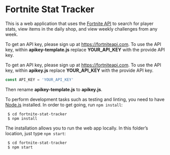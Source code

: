 # Fortnite Stat Tracker
This is a web application that uses the [Fortnite API](https://fortniteapi.com/) to search for player stats, view items in the daily shop, and view weekly challenges from any week.

To get an API key, please sign up at https://fortniteapi.com. To use the API key, within **apikey-template.js** replace **YOUR\_API_KEY** with the provide API key.

To get an API key, please sign up at https://fortniteapi.com. To use the API key, within **apikey.js** replace **YOUR_API_KEY** with the provide API key.

```Javascript
const API_KEY = 'YOUR_API_KEY'
```
Then rename **apikey-template.js** to **apikey.js**.

To perform development tasks such as testing and linting, you need to have [Node.js](https://nodejs.org) installed. In order to get going, run `npm install`:
     
     $ cd fortnite-stat-tracker
     $ npm install
 
The installation allows you to run the web app locally. In this folder’s location, just type `npm start`:
 
     $ cd fortnite-stat-tracker
     $ npm start